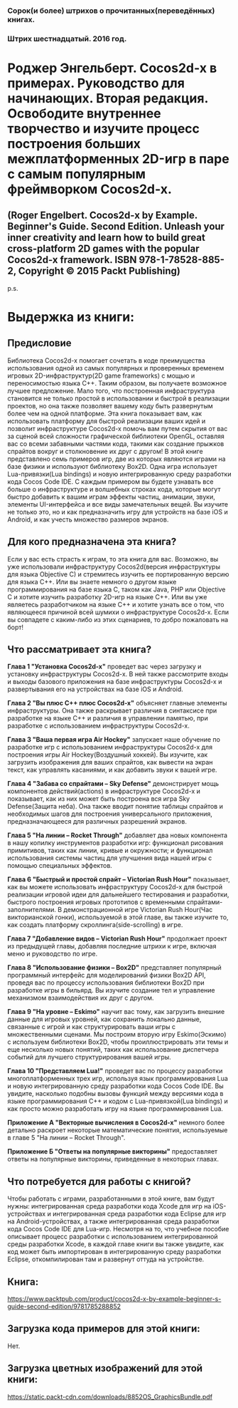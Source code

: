 ### Сорок(и более) штрихов о прочитанных(переведённых) книгах. 
### Штрих шестнадцатый. 2016 год.

# Роджер Энгельберт. Cocos2d-x в примерах. Руководство для начинающих. Вторая редакция. Освободите внутреннее творчество и изучите процесс построения больших межплатформенных 2D-игр в паре с самым популярным фреймворком Cocos2d-x.
## (Roger Engelbert. Cocos2d-x by Example. Beginner's Guide. Second Edition. Unleash your inner creativity and learn how to build great cross-platform 2D games with the popular Cocos2d-x framework. ISBN 978-1-78528-885-2, Copyright © 2015 Packt Publishing)

p.s.

# Выдержка из книги:


## Предисловие

Библиотека Cocos2d-x помогает сочетать в коде преимущества использования одной из самых популярных и проверенных временем игровых 2D-инфраструктур(2D game frameworks) с мощью и переносимостью языка C++. Таким образом, вы получаете возможное лучшее предложение. Мало того, что построенная инфраструктура становится не только простой в использовании и быстрой в реализации проектов, но она также позволяет вашему коду быть развернутым более чем на одной платформе.
Эта книга показывает вам, как использовать платформу для быстрой реализации ваших идей и позволит инфраструктуре Cocos2d-x помочь вам путем скрытия от вас за сценой всей сложности графической библиотеки OpenGL, оставляя вас со всеми забавными частями кода, такими как создание прыжков спрайтов вокруг и столкновение их друг с другом!
В этой книге представлено семь примеров игр, две из которых являются играми на базе физики и используют библиотеку Box2D. Одна игра использует Lua-привязки(Lua bindings) и новую интегрированную среду разработки кода Cocos Code IDE. С каждым примером вы будете узнавать все больше о инфраструктуре и волшебных строках кода, которые могут быстро добавить к вашим играм эффекты частиц, анимации, звуки, элементы UI-интерфейса и все виды замечательных вещей.
Вы изучите не только это, но и как предназначить игру для устройств на базе iOS и Android, и как учесть множество размеров экранов.

## Для кого предназначена эта книга?

Если у вас есть страсть к играм, то эта книга для вас. Возможно, вы уже использовали инфраструктуру Cocos2d(версия инфраструктуры для языка Objective C) и стремитесь изучить ее портированную версию для языка C++. Или вы знаете немного о другом языке программирования на базе языка С, таком как Java, PHP или Objective C и хотите изучить разработку 2D-игр на языке C++. Или вы уже являетесь разработчиком на языке C++ и хотите узнать все о том, что являющееся причиной всей шумихи о инфраструктуре Cocos2d-x. Если вы совпадете с каким-либо из этих сценариев, то добро пожаловать на борт!

## Что рассматривает эта книга?

**Глава 1 "Установка Cocos2d-x"** проведет вас через загрузку и установку инфраструктуры Cocos2d-x. В ней также рассмотрите входы и выходы базового приложения на базе инфраструктуры Cocos2d-x и развертывания его на устройствах на базе iOS и Android.

**Глава 2 "Вы плюс C++ плюс Cocos2d-x"** объясняет главные элементы инфраструктуры. Она также раскрывает различия в синтаксисе при разработке на языке C++ и различия в управлении памятью, при разработке с использованием инфраструктуры Cocos2d-x.

**Глава 3 "Ваша первая игра Air Hockey"** запускает наше обучение по разработке игр с использованием инфраструктуры Cocos2d-x для построения игры Air Hockey(Воздушный хоккей). Вы изучите, как загрузить изображения для ваших спрайтов, как вывести на экран текст, как управлять касаниями, и как добавить звуки к вашей игре.

**Глава 4 "Забава со спрайтами – Sky Defense"** демонстрирует мощь компонентов действий(actions) в инфраструктуре Cocos2d-x и показывает, как из них может быть построена вся игра Sky Defense(Защита неба). Она также вводит понятие таблицы спрайтов и необходимых шагов для построения универсального приложения, предназначающееся для различных разрешений экранов.

**Глава 5 "На линии – Rocket Through"** добавляет два новых компонента в нашу копилку инструментов разработки игр: функционал рисования примитивов, таких как линии, кривые и окружности; и функционал использования системы частиц для улучшения вида нашей игры с помощью специальных эффектов.

**Глава 6 "Быстрый и простой спрайт – Victorian Rush Hour"** показывает, как вы можете использовать инфраструктуру Cocos2d-x для быстрой реализации игровой идеи для дальнейшего тестирования и разработки, быстрого построения игровых прототипов с временными спрайтами-заполнителями. В демонстрационной игре Victorian Rush Hour(Час викторианской гонки), используемой в этой главе, вы также изучите то, как создать платформу скроллинга(side-scrolling) в игре.

**Глава 7 "Добавление видов – Victorian Rush Hour"** продолжает проект из предыдущей главы, добавляя последние штрихи к игре, включая меню и руководство по игре.

**Глава 8 "Использование физики – Box2D"** представляет популярный программный интерфейс для моделирований физики Box2D API, проведя вас по процессу использования библиотеки Box2D при разработке игры в бильярд. Вы изучите создание тел и управление механизмом взаимодействия их друг с другом.

**Глава 9 "На уровне – Eskimo"** научит вас тому, как загрузить внешние данные для игровых уровней, как сохранить локально данные, связанные с игрой и как структурировать ваши игры с множественными сценами. Мы построим вторую игру Eskimo(Эскимо) с используем библиотеки Box2D, чтобы проиллюстрировать эти темы и еще несколько новых понятий, таких как использование диспетчера событий для лучшего структурирования вашей игры.

**Глава 10 "Представляем Lua!"** проведет вас по процессу разработки многоплатформенных трех игр, используя язык программирования Lua и новую интегрированную среду разработки кода Cocos Code IDE. Вы увидите, насколько подобны вызовы функций между версиями кода в языке программирования C++ и кодом с Lua-привязкой(Lua bindings) и как просто можно разработать игру на языке программирования Lua.

**Приложение А "Векторные вычисления в Cocos2d-x"** немного более детально раскроет некоторые математические понятия, используемые в главе 5 "На линии – Rocket Through".

**Приложение Б "Ответы на популярные викторины"** предоставляет ответы на популярные викторины, приведенные в некоторых главах.

## Что потребуется для работы с книгой?

Чтобы работать с играми, разработанными в этой книге, вам будут нужны: интегрированная среда разработки кода Xcode для игр на iOS-устройствах и интегрированная среда разработки кода Eclipse для игр на Android-устройствах, а также интегрированная среда разработки кода Cocos Code IDE для Lua-игр. Несмотря на то, что учебное пособие описывает процесс разработки с использованием интегрированной среды разработки Xcode, в каждой главе книги вы также увидите, как код может быть импортирован в интегрированную среду разработки Eclipse, откомпилирован там и развернут оттуда на устройстве.
 
## Книга:
https://www.packtpub.com/product/cocos2d-x-by-example-beginner-s-guide-second-edition/9781785288852

## Загрузка кода примеров для этой книги:
Нет.
## Загрузка цветных изображений для этой книги:
https://static.packt-cdn.com/downloads/8852OS_GraphicsBundle.pdf